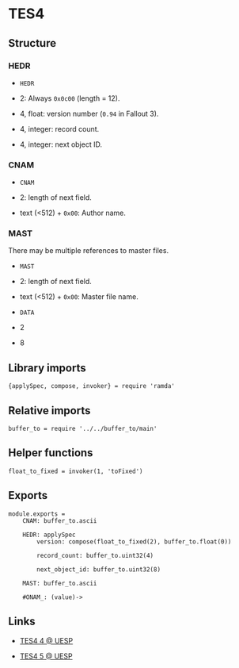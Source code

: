 # TES4

## Structure

### HEDR

- `HEDR`

- 2: Always `0x0c00` (length = 12).

- 4, float: version number (`0.94` in Fallout 3).

- 4, integer: record count.

- 4, integer: next object ID.


### CNAM

- `CNAM`

- 2: length of next field.

- text (<512) + `0x00`: Author name.


### MAST

There may be multiple references to master files.

- `MAST`

- 2: length of next field.

- text (<512) + `0x00`: Master file name.

- `DATA`

- 2

- 8


## Library imports

	{applySpec, compose, invoker} = require 'ramda'


## Relative imports

	buffer_to = require '../../buffer_to/main'


## Helper functions

	float_to_fixed = invoker(1, 'toFixed')


## Exports

	module.exports =
		CNAM: buffer_to.ascii

		HEDR: applySpec
			version: compose(float_to_fixed(2), buffer_to.float(0))

			record_count: buffer_to.uint32(4)

			next_object_id: buffer_to.uint32(8)

		MAST: buffer_to.ascii

		#ONAM_: (value)->


## Links

- [TES4 4 @ UESP](http://www.uesp.net/wiki/Tes4Mod:Mod_File_Format/TES4)

- [TES4 5 @ UESP](http://www.uesp.net/wiki/Tes5Mod:Mod_File_Format/TES4)
